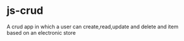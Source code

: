 # js-crud
A crud app in which a user can create,read,update and delete and item based on an electronic store
